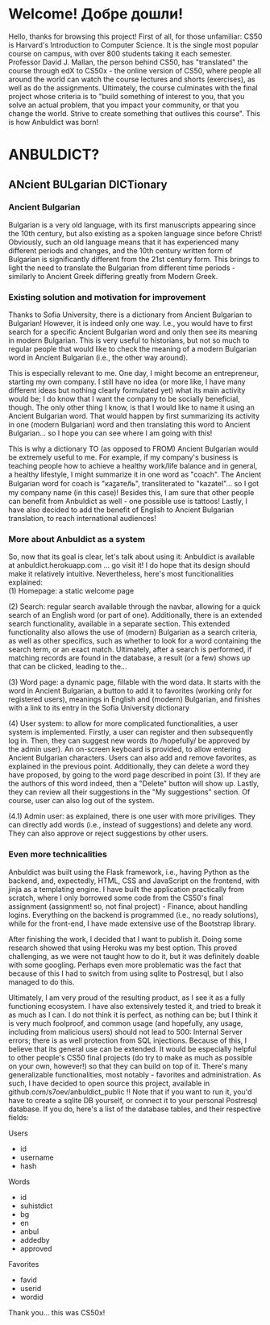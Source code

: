 # Welcome! Добре дошли!
Hello, thanks for browsing this project! First of all, for those unfamiliar: CS50 is Harvard's Introduction to Computer Science.
It is the single most popular course on campus, with over 800 students taking it each semester. Professor David J. Mallan, the
person behind CS50, has "translated" the course through edX to CS50x - the online version of CS50, where people all around the
world can watch the course lectures and shorts (exercises), as well as do the assignments. Ultimately, the course culminates with
the final project whose criteria is to "build something of interest to you, that you solve an actual problem, that you impact your
community, or that you change the world. Strive to create something that outlives this course". This is how Anbuldict was born!

# ANBULDICT?
## ANcient BULgarian DICTionary
### Ancient Bulgarian
Bulgarian is a very old language, with its first manuscripts appearing since the 10th century, but also existing as a spoken
language since before Christ! Obviously, such an old language means that it has experienced many different periods and changes,
and the 10th century written form of Bulgarian is significantly different from the 21st century form. This brings to light the
need to translate the Bulgarian from different time periods - similarly to Ancient Greek differing greatly from Modern Greek.

### Existing solution and motivation for improvement
Thanks to Sofia University, there is a dictionary from Ancient Bulgarian to Bulgarian! However, it is indeed only one way. I.e.,
you would have to first search for a specific Ancient Bulgarian word and only then see its meaning in modern Bulgarian. This is
very useful to historians, but not so much to regular people that would like to check the meaning of a modern Bulgarian word in
Ancient Bulgarian (i.e., the other way around). <br />

This is especially relevant to me. One day, I might become an entrepreneur, starting
my own company. I still have no idea (or more like, I have many different ideas but nothing clearly formulated yet) what its main
activity would be; I do know that I want the company to be socially beneficial, though. The only other thing I know, is that I
would like to name it using an Ancient Bulgarian word. That would happen by first summarizing its activity in one (modern Bulgarian)
word and then translating this word to Ancient Bulgarian... so I hope you can see where I am going with this! <br />

This is why a dictionary TO (as opposed to FROM) Ancient Bulgarian would be extremely useful to me. For example, if my company's business is teaching people
how to achieve a healthy work/life balance and in general, a healthy lifestyle, I might summarize it in one word as "coach". The
Ancient Bulgarian word for coach is "каꙁател҄ь", transliterated to "kazatel"... so I got my company name (in this case)! Besides this,
I am sure that other people can benefit from Anbuldict as well - one possible use is tattoos! Lastly, I have also decided to add the
benefit of English to Ancient Bulgarian translation, to reach international audiences!

### More about Anbuldict as a system
So, now that its goal is clear, let's talk about using it: Anbuldict is available at anbuldict.herokuapp.com ... go visit it! I do
hope that its design should make it relatively intuitive. Nevertheless, here's most funcitionalities explained: <br />
(1) Homepage: a static welcome page <br />

(2) Search: regular search available through the navbar, allowing for a quick search of an English word (or part of one).
Additionally, there is an extended search functionality, available in a separate section. This extended functionality also allows the
use of (modern) Bulgarian as a search criteria, as well as other specifics, such as whether to look for a word containing the
search term, or an exact match. Ultimately, after a search is performed, if matching records are found in the database, a result
(or a few) shows up that can be clicked, leading to the... <br />

(3) Word page: a dynamic page, fillable with the word data. It starts with the word in Ancient Bulgarian, a button to add it
to favorites (working only for registered users), meanings in English and (modern) Bulgarian, and finishes with a link to its entry
in the Sofia University dictionary <br />

(4) User system: to allow for more complicated functionalities, a user system is implemented. Firstly, a user can register and
then subsequently log in. Then, they can suggest new words (to /hopefully/ be approved by the admin user). An on-screen keyboard is
provided, to allow entering Ancient Bulgarian characters. Users can also add and remove favorites, as explained in the previous
point. Additionally, they can delete a word they have proposed, by going to the word page described in point (3). If they
are the authors of this word indeed, then a "Delete" button will show up. Lastly, they can review all their suggestions in the
"My suggestions" section. Of course, user can also log out of the system. <br />

(4.1) Admin user: as explained, there is one user with more priviliges. They can directly add words (i.e., instead of suggestions)
and delete any word. They can also approve or reject suggestions by other users. <br />

### Even more technicalities
Anbuldict was built using the Flask framework, i.e., having Python as the backend, and, expectedly, HTML, CSS and JavaScript
on the frontend, with jinja as a templating engine. I have built the application practically from scratch, where I only borrowed
some code from the CS50's final assignment (assignment! so, not final project) - Finance, about handling logins. Everything on
the backend is programmed (i.e., no ready solutions), while for the front-end, I have made extensive use of the Bootstrap library. <br />

After finishing the work, I decided that I want to publish it. Doing some research showed that using Heroku was my best option.
This proved challenging, as we were not taught how to do it, but it was definitely doable with some googling. Perhaps even more problematic
was the fact that because of this I had to switch from using sqlite to Postresql, but I also managed to do this. <br />

Ultimately, I am very proud of the resulting product, as I see it as a fully functioning ecosystem. I have also extensively tested it, and tried to
break it as much as I can. I do not think it is perfect, as nothing can be; but I think it is very much foolproof, and common usage
(and hopefully, any usage, including from malicious users) should not lead to 500: Internal Server errors; there is as well
protection from SQL injections. Because of this, I believe that its general use can be extended. It would be especially helpful
to other people's CS50 final projects (do try to make as much as possible on your own, however!) so that they can build on top of
it. There's many generalizable functionalities, most notably - favorites and administration. As such, I have decided to open source
this project, available in github.com/s7oev/anbuldict_public !! Note that if you want to run it, you'd have to create a sqlite DB
yourself, or connect it to your personal Postresql database. If you do, here's a list of the database tables, and their respective
fields:

Users
- id
- username
- hash

Words
- id
- suhistdict
- bg
- en
- anbul
- addedby
- approved

Favorites
- favid
- userid
- wordid

Thank you... this was CS50x!